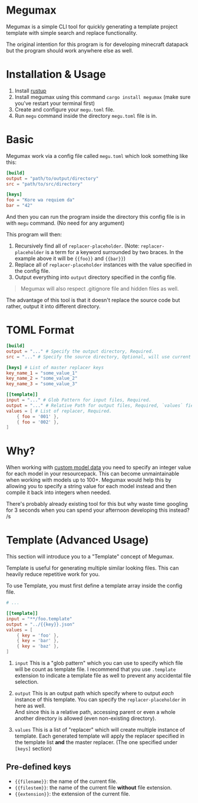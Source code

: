 # Megumax

Megumax is a simple CLI tool for quickly generating a template project template with simple search and replace functionality.

The original intention for this program is for developing minecraft datapack but the program should work anywhere else as well.

# Installation & Usage

1. Install [rustup](https://www.rust-lang.org/tools/install)
2. Install megumax using this command `cargo install megumax` (make sure you've restart your terminal first)
3. Create and configure your `megu.toml` file.
4. Run `megu` command inside the directory `megu.toml` file is in.

# Basic

Megumax work via a config file called `megu.toml` which look something like this:

```toml
[build]
output = "path/to/output/directory"
src = "path/to/src/directory"

[keys]
foo = "Kore wa requiem da"
bar = "42"
```

And then you can run the program inside the directory this config file is in with `megu` command. (No need for any argument)

This program will then:
1. Recursively find all of `replacer-placeholder`. (Note: `replacer-placeholder` is a term for a keyword surrounded by two braces. In the example above it will be `{{foo}}` and `{{bar}}`)
2. Replace all of `replacer-placeholder` instances with the value specified in the config file.
3. Output everything into `output` directory specified in the config file.

> Megumax will also respect .gitignore file and hidden files as well.

The advantage of this tool is that it doesn't replace the source code but rather, output it into different directory.

# TOML Format

```toml
[build]
output = "..." # Specify the output directory, Required.
src = "..." # Specify the source directory, Optional, will use current directory if not specified.

[keys] # List of master replacer keys
key_name_1 = "some_value_1"
key_name_2 = "some_value_2"
key_name_3 = "some_value_3"

[[template]]
input = "..." # Glob Pattern for input files, Required.
output = "..." # Relative Path for output files, Required, `values` field will be apply to this path as well.
values = [ # List of replacer, Required.
	{ foo = '001' },
	{ foo = '002' },
]
```

# Why?

When working with [custom model data](https://minecraft.gamepedia.com/Player.dat_format#General_Tags) you need to specify an integer value for each model in your resourcepack. This can become unmaintainable when working with models up to 100+. Megumax would help this by allowing you to specify a string value for each model instead and then compile it back into integers when needed.

There's probably already existing tool for this but why waste time googling for 3 seconds when you can spend your afternoon developing this instead? /s

# Template (Advanced Usage)

This section will introduce you to a "Template" concept of Megumax.

Template is useful for generating multiple similar looking files. This can heavily reduce repetitive work for you.

To use Template, you must first define a template array inside the config file.
```toml
# ...

[[template]]
input = "**/foo.template"
output = "../{{key}}.json"
values = [
	{ key = 'foo' },
	{ key = 'bar' },
	{ key = 'baz' },
]
```

1. `input`
This is a "glob pattern" which you can use to specify which file will be count as template file. I recommend that you use `.template` extension to indicate a template file as well to prevent any accidental file selection.

2. `output`
This is an output path which specify where to output *each* instance of this template. You can specify the `replacer-placeholder` in here as well.  
And since this is a relative path, accessing parent or even a whole another directory is allowed (even non-existing directory).

3. `values`
This is a list of "replacer" which will create multiple instance of template. Each generated template will apply the replacer specified in the template list __and__ the master replacer. (The one specified under `[keys]` section)

## Pre-defined keys

- `{{filename}}`: the name of the current file.
- `{{filestem}}`: the name of the current file __without__ file extension.
- `{{extension}}`: the extension of the current file.
